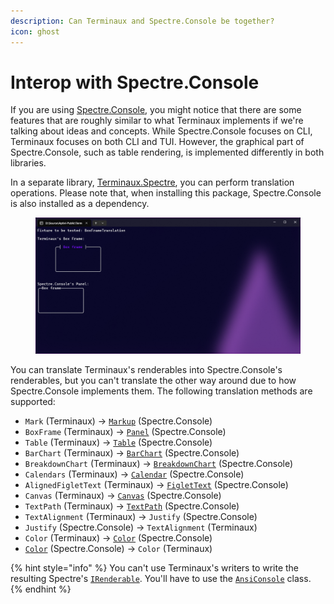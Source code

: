 ```yaml
---
description: Can Terminaux and Spectre.Console be together?
icon: ghost
---
```


# Interop with Spectre.Console

If you are using [Spectre.Console](https://www.nuget.org/packages/Spectre.Console), you might notice that there are some features that are roughly similar to what Terminaux implements if we're talking about ideas and concepts. While Spectre.Console focuses on CLI, Terminaux focuses on both CLI and TUI. However, the graphical part of Spectre.Console, such as table rendering, is implemented differently in both libraries.

In a separate library, [Terminaux.Spectre](https://www.nuget.org/packages/Terminaux.Spectre/), you can perform translation operations. Please note that, when installing this package, Spectre.Console is also installed as a dependency.

<figure><img src="../.gitbook/assets/image (66).png" alt=""><figcaption></figcaption></figure>

You can translate Terminaux's renderables into Spectre.Console's renderables, but you can't translate the other way around due to how Spectre.Console implements them. The following translation methods are supported:

* `Mark` (Terminaux) -> [`Markup`](https://spectreconsole.net/markup) (Spectre.Console)
* `BoxFrame` (Terminaux) -> [`Panel`](https://spectreconsole.net/widgets/panel) (Spectre.Console)
* `Table` (Terminaux) -> [`Table`](https://spectreconsole.net/widgets/table) (Spectre.Console)
* `BarChart` (Terminaux) -> [`BarChart`](https://spectreconsole.net/widgets/barchart) (Spectre.Console)
* `BreakdownChart` (Terminaux) -> [`BreakdownChart`](https://spectreconsole.net/widgets/breakdownchart) (Spectre.Console)
* `Calendars` (Terminaux) -> [`Calendar`](https://spectreconsole.net/widgets/calendar) (Spectre.Console)
* `AlignedFigletText` (Terminaux) -> [`FigletText`](https://spectreconsole.net/widgets/figlet) (Spectre.Console)
* `Canvas` (Terminaux) -> [`Canvas`](https://spectreconsole.net/widgets/canvas) (Spectre.Console)
* `TextPath` (Terminaux) -> [`TextPath`](https://spectreconsole.net/widgets/text-path) (Spectre.Console)
* `TextAlignment` (Terminaux) -> `Justify` (Spectre.Console)
* `Justify` (Spectre.Console) -> `TextAlignment` (Terminaux)
* `Color` (Terminaux) -> [`Color`](https://spectreconsole.net/appendix/colors) (Spectre.Console)
* [`Color`](https://spectreconsole.net/appendix/colors) (Spectre.Console) -> `Color` (Terminaux)

{% hint style="info" %}
You can't use Terminaux's writers to write the resulting Spectre's [`IRenderable`](https://spectreconsole.net/api/spectre.console.rendering/irenderable/). You'll have to use the [`AnsiConsole`](https://spectreconsole.net/api/spectre.console/ansiconsole/) class.
{% endhint %}
